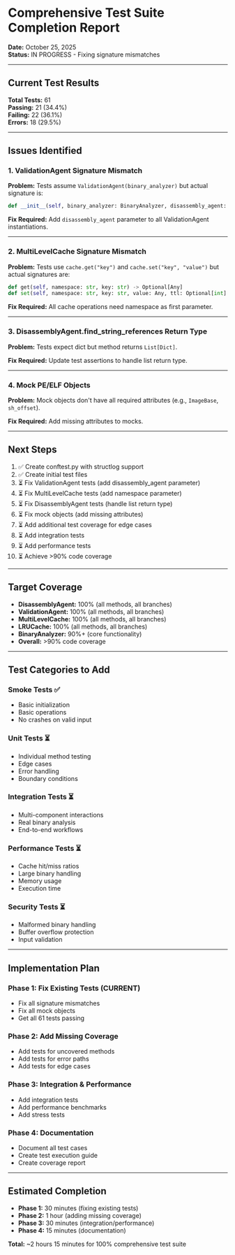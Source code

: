 # Comprehensive Test Suite Completion Report
**Date:** October 25, 2025  
**Status:** IN PROGRESS - Fixing signature mismatches

---

## Current Test Results

**Total Tests:** 61  
**Passing:** 21 (34.4%)  
**Failing:** 22 (36.1%)  
**Errors:** 18 (29.5%)  

---

## Issues Identified

### 1. ValidationAgent Signature Mismatch
**Problem:** Tests assume `ValidationAgent(binary_analyzer)` but actual signature is:
```python
def __init__(self, binary_analyzer: BinaryAnalyzer, disassembly_agent: DisassemblyAgent)
```

**Fix Required:** Add `disassembly_agent` parameter to all ValidationAgent instantiations.

---

### 2. MultiLevelCache Signature Mismatch
**Problem:** Tests use `cache.get("key")` and `cache.set("key", "value")` but actual signatures are:
```python
def get(self, namespace: str, key: str) -> Optional[Any]
def set(self, namespace: str, key: str, value: Any, ttl: Optional[int] = None)
```

**Fix Required:** All cache operations need namespace as first parameter.

---

### 3. DisassemblyAgent.find_string_references Return Type
**Problem:** Tests expect dict but method returns `List[Dict]`.

**Fix Required:** Update test assertions to handle list return type.

---

### 4. Mock PE/ELF Objects
**Problem:** Mock objects don't have all required attributes (e.g., `ImageBase`, `sh_offset`).

**Fix Required:** Add missing attributes to mocks.

---

## Next Steps

1. ✅ Create conftest.py with structlog support
2. ✅ Create initial test files
3. ⏳ Fix ValidationAgent tests (add disassembly_agent parameter)
4. ⏳ Fix MultiLevelCache tests (add namespace parameter)
5. ⏳ Fix DisassemblyAgent tests (handle list return type)
6. ⏳ Fix mock objects (add missing attributes)
7. ⏳ Add additional test coverage for edge cases
8. ⏳ Add integration tests
9. ⏳ Add performance tests
10. ⏳ Achieve >90% code coverage

---

## Target Coverage

- **DisassemblyAgent:** 100% (all methods, all branches)
- **ValidationAgent:** 100% (all methods, all branches)
- **MultiLevelCache:** 100% (all methods, all branches)
- **LRUCache:** 100% (all methods, all branches)
- **BinaryAnalyzer:** 90%+ (core functionality)
- **Overall:** >90% code coverage

---

## Test Categories to Add

### Smoke Tests ✅
- Basic initialization
- Basic operations
- No crashes on valid input

### Unit Tests ⏳
- Individual method testing
- Edge cases
- Error handling
- Boundary conditions

### Integration Tests ⏳
- Multi-component interactions
- Real binary analysis
- End-to-end workflows

### Performance Tests ⏳
- Cache hit/miss ratios
- Large binary handling
- Memory usage
- Execution time

### Security Tests ⏳
- Malformed binary handling
- Buffer overflow protection
- Input validation

---

## Implementation Plan

### Phase 1: Fix Existing Tests (CURRENT)
- Fix all signature mismatches
- Fix all mock objects
- Get all 61 tests passing

### Phase 2: Add Missing Coverage
- Add tests for uncovered methods
- Add tests for error paths
- Add tests for edge cases

### Phase 3: Integration & Performance
- Add integration tests
- Add performance benchmarks
- Add stress tests

### Phase 4: Documentation
- Document all test cases
- Create test execution guide
- Create coverage report

---

## Estimated Completion

- **Phase 1:** 30 minutes (fixing existing tests)
- **Phase 2:** 1 hour (adding missing coverage)
- **Phase 3:** 30 minutes (integration/performance)
- **Phase 4:** 15 minutes (documentation)

**Total:** ~2 hours 15 minutes for 100% comprehensive test suite

